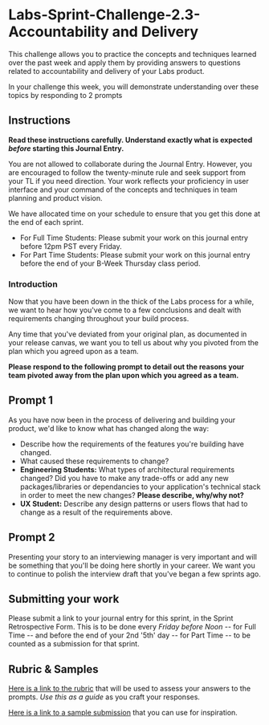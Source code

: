 # Labs-Sprint-Challenge-2.3-Accountability and Delivery

This challenge allows you to practice the concepts and techniques learned over the past week and apply them by providing answers to questions related to accountability and delivery of your Labs product.

In your challenge this week, you will demonstrate understanding over these topics by responding to 2 prompts

## Instructions

**Read these instructions carefully. Understand exactly what is expected _before_ starting this Journal Entry.**

You are not allowed to collaborate during the Journal Entry. However, you are encouraged to follow the twenty-minute rule and seek support from your TL if you need direction. Your work reflects your proficiency in user interface and your command of the concepts and techniques in team planning and product vision.

We have allocated time on your schedule to ensure that you get this done at the end of each sprint.

- For Full Time Students: Please submit your work on this journal entry before 12pm PST every Friday.
- For Part Time Students: Please submit your work on this journal entry before the end of your B-Week Thursday class period.

### Introduction

Now that you have been down in the thick of the Labs process for a while, we want to hear how you've come to a few conclusions and dealt with requirements changing throughout your build process.

Any time that you've deviated from your original plan, as documented in your release canvas, we want you to tell us about why you pivoted from the plan which you agreed upon as a team.

**Please respond to the following prompt to detail out the reasons your team pivoted away from the plan upon which you agreed as a team.**

## Prompt 1

As you have now been in the process of delivering and building your product, we'd like to know what has changed along the way:

- Describe how the requirements of the features you're building have changed.
- What caused these requirements to change?
- **Engineering Students:** What types of architectural requirements changed? Did you have to make any trade-offs or add any new packages/libraries or dependancies to your application's technical stack in order to meet the new changes? **Please describe, why/why not?**
- **UX Student:** Describe any design patterns or users flows that had to change as a result of the requirements above.

## Prompt 2

Presenting your story to an interviewing manager is very important and will be something that you'll be doing here shortly in your career. We want you to continue to polish the interview draft that you've began a few sprints ago.

## Submitting your work

Please submit a link to your journal entry for this sprint, in the Sprint Retrospective Form. This is to be done every _Friday before Noon_ -- for Full Time -- and before the end of your 2nd '5th' day -- for Part Time -- to be counted as a submission for that sprint.

## Rubric & Samples

[Here is a link to the rubric](https://www.notion.so/lambdaschool/2-2-Rubric-Accountability-and-Delivery-a35bcf0776194cdbba1c849007860b46) that will be used to assess your answers to the prompts. _Use this as a guide_ as you craft your responses.

[Here is a link to a sample submission](https://www.notion.so/lambdaschool/2-2-Accountability-and-Delivery-Diff-Entry-4dc1dbb2b1164b74849cd065adf8e209) that you can use for inspiration.
